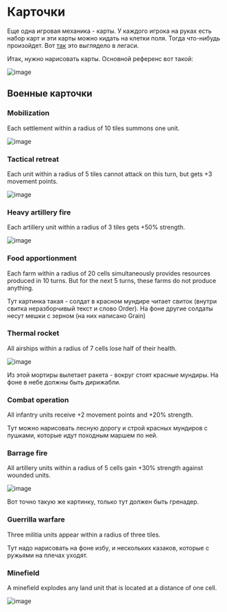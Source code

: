 # Карточки

Еще одна игровая механика - карты. У каждого игрока на руках есть набор карт и эти карты можно кидать на клетки поля. Тогда что-нибудь произойдет.
Вот [так](https://github.com/timattt/TheChapterLegacy/blob/master/WIP.md#%D0%BA%D0%B0%D1%80%D1%82%D0%BE%D1%87%D0%BA%D0%B8) это выглядело в легаси.

Итак, нужно нарисовать карты. Основной референс вот такой:

![image](https://user-images.githubusercontent.com/25401699/213916450-2878e405-6061-43fc-b6fd-d5e02a989e2e.png)

## Военные карточки

### Mobilization

Each settlement within a radius of 10 tiles summons one unit.

![image](https://user-images.githubusercontent.com/25401699/213917104-826210da-88a1-4051-9422-9778a218fe79.png)

### Tactical retreat

Each unit within a radius of 5 tiles cannot attack on this turn, but gets +3 movement points.

![image](https://user-images.githubusercontent.com/25401699/213916869-1161ddae-6ce3-4e0f-a8fe-7c11b08ef3db.png)

### Heavy artillery fire

Each artillery unit within a radius of 3 tiles gets +50% strength.

![image](https://user-images.githubusercontent.com/25401699/213918020-96239ac7-e895-408c-a84d-dd96b83115b3.png)

### Food apportionment

Each farm within a radius of 20 cells simultaneously provides resources produced in 10 turns. But for the next 5 turns, these farms do not produce anything.

Тут картинка такая - солдат в красном мундире читает свиток (внутри свитка неразборчивый текст и слово Order). На фоне другие солдаты несут мешки с зерном (на них написано Grain)

### Thermal rocket

All airships within a radius of 7 cells lose half of their health.

![image](https://user-images.githubusercontent.com/25401699/213918787-426b673e-e48d-4a9b-88ff-7e99842cd22a.png)

Из этой мортиры вылетает ракета - вокруг стоят красные мундиры. 
На фоне в небе должны быть дирижабли.

### Сombat operation

All infantry units receive +2 movement points and +20% strength.

Тут можно нарисовать лесную дорогу и строй красных мундиров с пушками, которые идут походным маршем по ней.

### Barrage fire

All artillery units within a radius of 5 cells gain +30% strength against wounded units.

![image](https://user-images.githubusercontent.com/25401699/213919237-272a074e-2f1e-48aa-9ea2-39c8b7df3e28.png)

Вот точно такую же картинку, только тут должен быть гренадер.

### Guerrilla warfare

Three militia units appear within a radius of three tiles.

Тут надо нарисовать на фоне избу, и нескольких казаков, которые с ружьями на плечах уходят.

### Minefield

A minefield explodes any land unit that is located at a distance of one cell.

![image](https://user-images.githubusercontent.com/25401699/213919710-c565422c-84be-40e8-a6f8-92065f93f285.png)

### 

